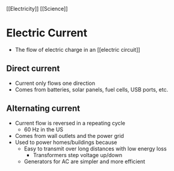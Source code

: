 [[Electricity]] [[Science]]
# Electric Current
- The flow of electric charge in an [[electric circuit]]
## Direct current
- Current only flows one direction
- Comes from batteries, solar panels, fuel cells, USB ports, etc.
## Alternating current
- Current flow is reversed in a repeating cycle
	- 60 Hz in the US
- Comes from wall outlets and the power grid
- Used to power homes/buildings because
	- Easy to transmit over long distances with low energy loss
		- Transformers step voltage up/down
	- Generators for AC are simpler and more efficient